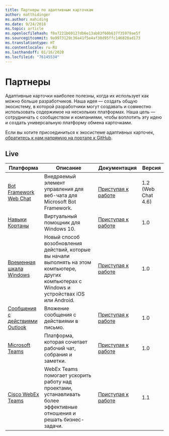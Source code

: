 ```yaml
---
title: Партнеры по адаптивным карточкам
author: matthidinger
ms.author: mahiding
ms.date: 9/24/2018
ms.topic: article
ms.openlocfilehash: f0a7221b69127db6e13ab83f60b637f35979ae5f
ms.sourcegitcommit: 9a9973129c36a41f5e4af30d95ffc146820ad173
ms.translationtype: HT
ms.contentlocale: ru-RU
ms.lasthandoff: 01/16/2020
ms.locfileid: "76145534"
---
```

# <a name="partners"></a>Партнеры 

Адаптивные карточки наиболее полезны, когда их использует как можно больше разработчиков. Наша идея — создать общую экосистему, в которой разработчики могут создавать и совместно использовать содержимое на нескольких платформах. Наша цель — сотрудничать с сообществом и компаниями, чтобы воплотить эту идею и создать универсальную платформу обмена карточками.

Если вы хотите присоединиться к экосистеме адаптивных карточек, [обратитесь к нам напрямую на портале к GitHub](https://github.com/Microsoft/AdaptiveCards).

## <a name="live"></a>Live

Платформа | Описание | Документация | Версия
---------|-------------|---------------|---------
[Bot Framework Web Chat](https://github.com/Microsoft/BotFramework-WebChat)  | Внедряемый элемент управления для веб-чата для Microsoft Bot Framework. | [Приступая к работе](https://docs.microsoft.com/adaptive-cards/get-started/bots) | 1.2 (Web Chat 4.6)
[Навыки Кортаны](https://docs.microsoft.com/cortana/skills/adaptive-cards) | Виртуальный помощник для Windows 10. | [Приступая к работе](https://docs.microsoft.com/adaptive-cards/get-started/bots) | 1.0
[Временная шкала Windows](https://blogs.windows.com/windowsexperience/2017/12/19/announcing-windows-10-insider-preview-build-17063-pc/) | Новый способ возобновления действий, которые вы начали выполнять на этом компьютере, других компьютерах с Windows и устройствах iOS или Android. | [Приступая к работе](https://docs.microsoft.com/adaptive-cards/get-started/windows) | 1.0
[Сообщения с действиями Outlook](https://docs.microsoft.com/outlook/actionable-messages/)  | Вложение сообщения с действиями в письмо. | [Приступая к работе](https://docs.microsoft.com/outlook/actionable-messages/) | 1.0
[Microsoft Teams](https://products.office.com/microsoft-teams/group-chat-software) | Платформа, которая сочетает рабочий чат, собрания и заметки. | [Приступая к работе](https://docs.microsoft.com/microsoftteams/platform/concepts/cards/cards-reference#adaptive-card) | 1.0
[Cisco WebEx Teams](https://www.webex.com/team-collaboration.html) | WebEx Teams помогает ускорить работу над проектами, устанавливать более эффективные отношения и решать бизнес-задачи. | [Приступая к работе](https://developer.webex.com/docs/api/guides/cards) | 1.1